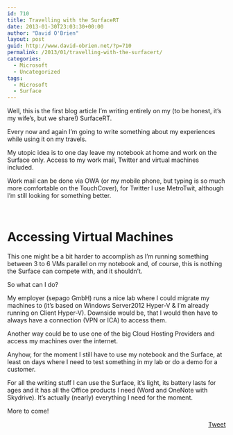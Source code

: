 ```yaml
---
id: 710
title: Travelling with the SurfaceRT
date: 2013-01-30T23:03:30+00:00
author: "David O'Brien"
layout: post
guid: http://www.david-obrien.net/?p=710
permalink: /2013/01/travelling-with-the-surfacert/
categories:
  - Microsoft
  - Uncategorized
tags:
  - Microsoft
  - Surface
---
```

Well, this is the first blog article I&#8217;m writing entirely on my (to be honest, it&#8217;s my wife&#8217;s, but we share!) SurfaceRT.

Every now and again I&#8217;m going to write something about my experiences while using it on my travels.

My utopic idea is to one day leave my notebook at home and work on the Surface only. Access to my work mail, Twitter and virtual machines included.

Work mail can be done via OWA (or my mobile phone, but typing is so much more comfortable on the TouchCover), for Twitter I use MetroTwit, although I&#8217;m still looking for something better.

&nbsp;

# Accessing Virtual Machines

This one might be a bit harder to accomplish as I&#8217;m running something between 3 to 6 VMs parallel on my notebook and, of course, this is nothing the Surface can compete with, and it shouldn&#8217;t.
  
So what can I do?

My employer (sepago GmbH) runs a nice lab where I could migrate my machines to (it&#8217;s based on Windows Server2012 Hyper-V & I&#8217;m already running on Client Hyper-V). Downside would be, that I would then have to always have a connection (VPN or ICA) to access them.
  
Another way could be to use one of the big Cloud Hosting Providers and access my machines over the internet.

Anyhow, for the moment I still have to use my notebook and the Surface, at least on days where I need to test something in my lab or do a demo for a customer.
  
For all the writing stuff I can use the Surface, it&#8217;s light, its battery lasts for ages and it has all the Office products I need (Word and OneNote with Skydrive). It&#8217;s actually (nearly) everything I need for the moment.

More to come! 

<div style="float: right; margin-left: 10px;">
  <a href="https://twitter.com/share" onclick="_gaq.push(['_trackEvent', 'outbound-article', 'https://twitter.com/share', 'Tweet']);" class="twitter-share-button" data-hashtags="Microsoft,Surface" data-count="vertical" data-url="http://www.david-obrien.net/2013/01/travelling-with-the-surfacert/">Tweet</a>
</div>
